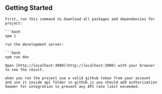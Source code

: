 ## Getting Started
```
First, run this command to download all packages and dependencies for project:

```bash
npm i

run the development server:

```bash
npm run dev

Open [http://localhost:3000](http://localhost:3000) with your browser to see the result.

when you run the project use a valid github token from your account and use it inside api folder in github.js you should add authorization header for integration to prevent any API rate limit exceeded.
